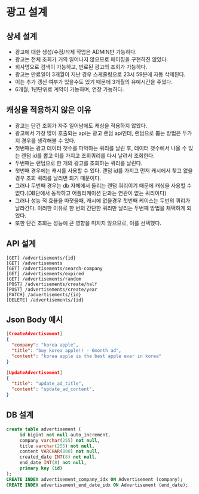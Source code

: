 # 광고 설계

## 상세 설계
* 광고에 대한 생성/수정/삭제 작업은 ADMIN만 가능하다.
* 광고는 전체 조회가 거의 일어나지 않으므로 페이징을 구현하진 않았다.
* 회사명으로 검색이 가능하고, 만료된 광고의 조회가 가능하다.
* 광고는 만료일이 3개월이 지난 경우 스케줄링으로 23시 59분에 자동 삭제된다.
* 이는 추가 갱신 여부가 있을수도 있기 때문에 3개월의 유예시간을 주었다.
* 6개월, 1년단위로 계약이 가능하며, 연장 가능하다.

## 캐싱을 적용하지 않은 이유
* 광고는 단건 조회가 자주 일어남에도 캐싱을 적용하지 않았다.
* 광고에서 가장 많이 호출되는 api는 광고 랜덤 api인데, 랜덤으로 뽑는 방법은 두가지 경우를 생각해볼 수 있다.
* 첫번째는 광고 데이터 갯수를 파악하는 쿼리를 날린 후, 데이터 갯수에서 나올 수 있는 랜덤 id를 뽑고 이를 가지고 조회쿼리를 다시 날려서 조회한다.
* 두번째는 랜덤으로 한 개의 광고를 조회하는 쿼리를 날린다.
* 첫번째 경우에는 캐시를 사용할 수 있다. 랜덤 id를 가지고 먼저 캐시에서 찾고 없을 경우 조회 쿼리를 날리면 되기 때문이다.
* 그러나 두번째 경우는 db 자체에서 돌리는 랜덤 쿼리이기 때문에 캐싱을 사용할 수 없다.(DB단에서 동작하고 어플리케이션 단과는 연관이 없는 쿼리이다)
* 그러나 성능 적 효율을 따졋을때, 캐시에 없을경우 첫번째 케이스는 두번의 쿼리가 날라간다. 이러한 이유로 한 번의 간단한 쿼리만 날리는 두번째 방법을 채택하게 되었다.
* 또한 단건 조회는 성능에 큰 영향을 미치지 않으므로, 이를 선택했다.

## API 설계
```
[GET] /advertisements/{id}
[GET] /advertisements
[GET] /advertisements/search-company
[GET] /advertisements/expired
[GET] /advertisements/random
[POST] /advertisements/create/half
[POST] /advertisements/create/year
[PATCH] /advertisements/{id}
[DELETE] /advertisements/{id}
```

## Json Body 예시
```json
[CreateAdvertisement]
{
  "company": "korea apple",
  "title": "buy korea apple!! - 6month ad",
  "content": "korea apple is the best apple ever in korea"
}

[UpdateAdvertisement]
{
  "title": "update_ad_title",
  "content": "update_ad_content",
}
```

## DB 설계
```sql
create table advertisement (
     id bigint not null auto_increment,
     company varchar(255) not null,
     title varchar(255) not null,
     content VARCHAR(800) not null,
     created_date INT(8) not null,
     end_date INT(8) not null,
     primary key (id)
);
CREATE INDEX advertisement_company_idx ON Advertisement (company);
CREATE INDEX advertisement_end_date_idx ON Advertisement (end_date);
```
